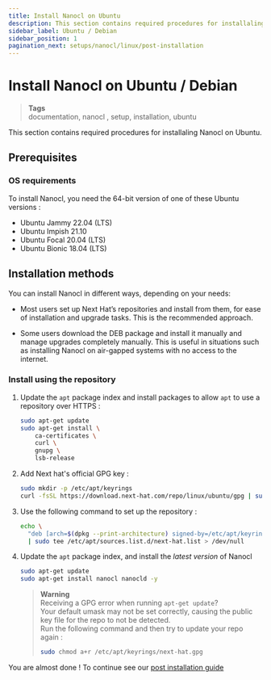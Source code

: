 ```yaml
---
title: Install Nanocl on Ubuntu
description: This section contains required procedures for installaling Nanocl on Ubuntu.
sidebar_label: Ubuntu / Debian
sidebar_position: 1
pagination_next: setups/nanocl/linux/post-installation
---
```


# Install Nanocl on Ubuntu / Debian

> **Tags** <br />
> documentation, nanocl , setup, installation, ubuntu

This section contains required procedures for installaling Nanocl on Ubuntu.

## Prerequisites

### OS requirements

To install Nanocl, you need the 64-bit version of one of these Ubuntu versions :

- Ubuntu Jammy 22.04 (LTS)
- Ubuntu Impish 21.10
- Ubuntu Focal 20.04 (LTS)
- Ubuntu Bionic 18.04 (LTS)

## Installation methods

You can install Nanocl in different ways, depending on your needs:

- Most users set up Next Hat’s repositories and install from them, for ease of
  installation and upgrade tasks. This is the recommended approach.

- Some users download the DEB package and install it manually and manage
  upgrades completely manually. This is useful in situations such as installing
  Nanocl on air-gapped systems with no access to the internet.

### Install using the repository

1. Update the `apt` package index and install packages to allow `apt` to use a
   repository over HTTPS :

   ```sh
   sudo apt-get update
   sudo apt-get install \
       ca-certificates \
       curl \
       gnupg \
       lsb-release
   ```

2. Add Next hat's official GPG key :

   ```sh
   sudo mkdir -p /etc/apt/keyrings
   curl -fsSL https://download.next-hat.com/repo/linux/ubuntu/gpg | sudo gpg --dearmor -o /etc/apt/keyrings/next-hat.gpg
   ```

3. Use the following command to set up the repository :

   ```sh
   echo \
     "deb [arch=$(dpkg --print-architecture) signed-by=/etc/apt/keyrings/next-hat.gpg] https://download.next-hat.com/repo/linux/ubuntu stable main" \
     | sudo tee /etc/apt/sources.list.d/next-hat.list > /dev/null
   ```

4. Update the `apt` package index, and install the _latest version_ of Nanocl

   ```sh
   sudo apt-get update
   sudo apt-get install nanocl nanocld -y
   ```

   > **Warning** <br />
   > Receiving a GPG error when running `apt-get update`? <br />
   > Your default umask may not be set correctly, causing the public key file for the repo to not be detected. <br />
   > Run the following command and then try to update your repo again : <br />
   > ```sh
   > sudo chmod a+r /etc/apt/keyrings/next-hat.gpg
   > ```

You are almost done !
To continue see our [post installation guide](/docs/setups/nanocl/linux/post-installation)
